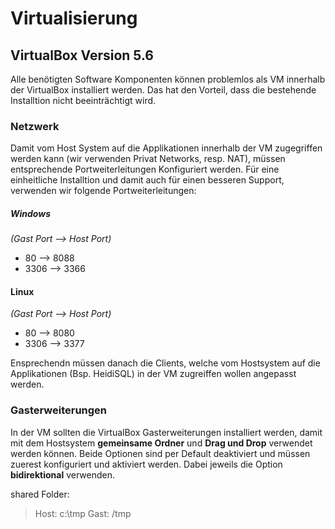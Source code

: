 # Virtualisierung

## VirtualBox Version 5.6
Alle benötigten Software Komponenten können problemlos als VM innerhalb der VirtualBox installiert werden. Das hat den Vorteil, dass die bestehende Installtion nicht beeinträchtigt wird.

### Netzwerk
Damit vom Host System auf die Applikationen innerhalb der VM zugegriffen werden kann (wir verwenden Privat Networks, resp. NAT), müssen entsprechende Portweiterleitungen Konfiguriert werden. Für eine einheitliche Installtion und damit auch für einen besseren Support, verwenden wir folgende Portweiterleitungen:

##### Windows
*(Gast Port --> Host Port)*
* 80 --> 8088
* 3306 --> 3366

#### Linux
*(Gast Port --> Host Port)*
* 80 --> 8080
* 3306 --> 3377

Ensprechendn müssen danach die Clients, welche vom Hostsystem auf die Applikationen (Bsp. HeidiSQL) in der VM zugreiffen wollen angepasst werden.

### Gasterweiterungen
In der VM sollten die VirtualBox Gasterweiterungen installiert werden, damit mit dem Hostsystem **gemeinsame Ordner** und **Drag und Drop** verwendet werden können. Beide Optionen sind per Default deaktiviert und müssen zuerest konfiguriert und aktiviert werden. Dabei jeweils die Option **bidirektional** verwenden.

shared Folder:
> Host: c:\tmp Gast: /tmp
